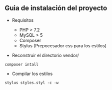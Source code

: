 ## Guia de instalación del proyecto

- Requisitos
  * PHP > 7.2
  * MySQL > 5
  * Composer
  * Stylus (Prepocesador css para los estilos)

- Reconstruir el directorio vendor/

```
composer intall
```
- Compilar los estilos
```
stylus styles.styl -c -w
```


